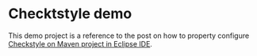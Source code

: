 # Checktstyle demo

This demo project is a reference to the post on how to property configure [Checkstyle on Maven project in Eclipse IDE](https://codinginaction.net/checkstyle-tool/).